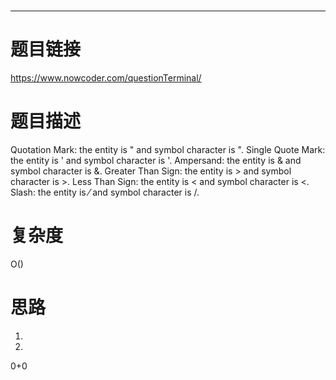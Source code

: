 # 
# 
-----------
# 题目链接
https://www.nowcoder.com/questionTerminal/

# 题目描述
Quotation Mark: the entity is &quot; and symbol character is ".
Single Quote Mark: the entity is &apos; and symbol character is '.
Ampersand: the entity is &amp; and symbol character is &.
Greater Than Sign: the entity is &gt; and symbol character is >.
Less Than Sign: the entity is &lt; and symbol character is <.
Slash: the entity is &frasl; and symbol character is /.

# 复杂度
O()

# 思路
1. 
2. 

0+0
